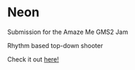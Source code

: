 # Neon

Submission for the Amaze Me GMS2 Jam

Rhythm based top-down shooter

Check it out [here!](https://abbas-io.itch.io/rgbeat)

